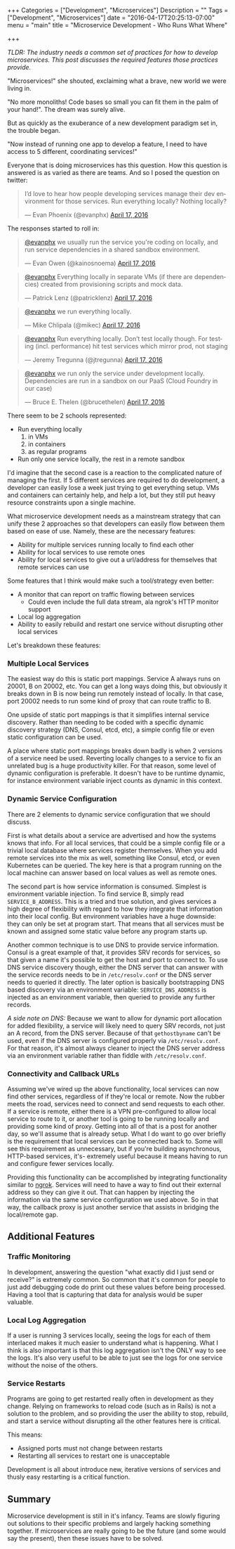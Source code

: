 +++
Categories = ["Development", "Microservices"]
Description = ""
Tags = ["Development", "Microservices"]
date = "2016-04-17T20:25:13-07:00"
menu = "main"
title = "Microservice Development - Who Runs What Where"

+++

_TLDR: The industry needs a common set of practices for how to develop microservices. This post discusses the required features those practices provide._

"Microservices!" she shouted, exclaiming what a brave, new world we were
living in.

"No more monoliths! Code bases so small you can fit them in the palm of your hand!". The dream was surely alive.

But as quickly as the exuberance of a new development paradigm set in, the
trouble began.

"Now instead of running one app to develop a feature, I need to have access to 5 different, coordinating services!"

Everyone that is doing microservices has this question. How this question is answered is as varied as there are teams. And so I posed the question on twitter:

<blockquote class="twitter-tweet" data-lang="en"><p lang="en" dir="ltr">I’d love to hear how people developing services manage their dev environment for those services. Run everything locally? Nothing locally?</p>&mdash; Evan Phoenix (@evanphx) <a href="https://twitter.com/evanphx/status/721499732665720832">April 17, 2016</a></blockquote> <script async src="//platform.twitter.com/widgets.js" charset="utf-8"></script>

The responses started to roll in:

<blockquote class="twitter-tweet" data-conversation="none" data-lang="en"><p lang="en" dir="ltr"><a href="https://twitter.com/evanphx">@evanphx</a> we usually run the service you&#39;re coding on locally, and run service dependencies in a shared sandbox environment.</p>&mdash; Evan Owen (@kainosnoema) <a href="https://twitter.com/kainosnoema/status/721501519523098624">April 17, 2016</a></blockquote>

<blockquote class="twitter-tweet" data-conversation="none" data-lang="en"><p lang="en" dir="ltr"><a href="https://twitter.com/evanphx">@evanphx</a> Everything locally in separate VMs (if there are dependencies) created from provisioning scripts and mock data.</p>&mdash; Patrick Lenz (@patricklenz) <a href="https://twitter.com/patricklenz/status/721574452677472256">April 17, 2016</a></blockquote>

<blockquote class="twitter-tweet" data-conversation="none" data-lang="en"><p lang="en" dir="ltr"><a href="https://twitter.com/evanphx">@evanphx</a> we run everything locally.</p>&mdash; Mike Chlipala (@mikec) <a href="https://twitter.com/mikec/status/721504251407519744">April 17, 2016</a></blockquote>

<blockquote class="twitter-tweet" data-conversation="none" data-lang="en"><p lang="en" dir="ltr"><a href="https://twitter.com/evanphx">@evanphx</a> Run everything locally. Don’t test locally though. For testing (incl. performance) hit test services which mirror prod, not staging</p>&mdash; Jeremy Tregunna (@jtregunna) <a href="https://twitter.com/jtregunna/status/721500756294115328">April 17, 2016</a></blockquote>

<blockquote class="twitter-tweet" data-conversation="none" data-lang="en"><p lang="en" dir="ltr"><a href="https://twitter.com/evanphx">@evanphx</a> we run only the service under development locally. Dependencies are run in a sandbox on our PaaS (Cloud Foundry in our case)</p>&mdash; Bruce E. Thelen (@brucethelen) <a href="https://twitter.com/brucethelen/status/721668455074672640">April 17, 2016</a></blockquote>

There seem to be 2 schools represented:

* Run everything locally
  1. in VMs
  1. in containers
  1. as regular programs
* Run only one service locally, the rest in a remote sandbox

I'd imagine that the second case is a reaction to the complicated nature of managing the first. If 5 different services are required to do development, a developer can easily lose a week just trying to get everything setup. VMs and containers can certainly help, and help a lot, but they still put heavy resource constraints upon a single machine.

What microservice development needs as a mainstream strategy that can unify these 2 approaches so that developers can easily flow between them based on ease of use. Namely, these are the necessary features:

* Ability for multiple services running locally to find each other
* Ability for local services to use remote ones
* Ability for local services to give out a url/address for themselves that remote services can use

Some features that I think would make such a tool/strategy even better:

* A monitor that can report on traffic flowing between services
  * Could even include the full data stream, ala ngrok's HTTP monitor support
* Local log aggregation
* Ability to easily rebuild and restart one service without disrupting other local services

Let's breakdown these features:

### Multiple Local Services

The easiest way do this is static port mappings. Service A always runs on 20001, B on 20002, etc. You can get a long ways doing this, but obviously it breaks down in B is now being run remotely instead of locally. In that case, port 20002 needs to run some kind of proxy that can route traffic to B.

One upside of static port mappings is that it simplifies internal service discovery. Rather than needing to be coded with a specific dynamic discovery strategy (DNS, Consul, etcd, etc), a simple config file or even static configuration can be used.

A place where static port mappings breaks down badly is when 2 versions of a service need be used. Reverting locally changes to a service to fix an unrelated bug is a huge productivity killer. For that reason, some level of dynamic configuration is preferable. It doesn't have to be runtime dynamic, for instance environment variable inject counts as dynamic in this context.

### Dynamic Service Configuration

There are 2 elements to dynamic service configuration that we should discuss.

First is what details about a service are advertised and how the systems knows that info. For all local services, that could be a simple config file or a trivial local database where services register themselves. When you add remote services into the mix as well, something like Consul, etcd, or even Kubernetes can be queried. The key here is that a program running on the local machine can answer based on local values as well as remote ones.

The second part is how service information is consumed. Simplest is environment variable injection. To find service B, simply read `SERVICE_B_ADDRESS`. This is a tried and true solution, and gives services a high degree of flexibility with regard to how they integrate that information into their local config. But environment variables have a huge downside: they can only be set at program start. That means that all services must be known and assigned some static value before any program starts up.

Another common technique is to use DNS to provide service information. Consul is a great example of that, it provides SRV records for services, so that given a name it's possible to get the host and port to connect to. To use DNS service discovery though, either the DNS server that can answer with the service records needs to be in `/etc/resolv.conf` or the DNS server needs to queried it directly. The later option is basically bootstrapping DNS based discovery via an environment variable: `SERVICE_DNS_ADDRESS` is injected as an environment variable, then queried to provide any further records.

_A side note on DNS:_ Because we want to allow for dynamic port allocation for added flexibility, a service will likely need to query SRV records, not just an A record, from the DNS server. Because of that `gethostbyname` can't be used, even if the DNS server is configured properly via `/etc/resolv.conf`. For that reason, it's almost always cleaner to inject the DNS server address via an environment variable rather than fiddle with `/etc/resolv.conf`.

### Connectivity and Callback URLs

Assuming we've wired up the above functionality, local services can now find other services, regardless of if they're local or remote. Now the rubber meets the road, services need to connect and send requests to each other. If a service is remote, either there is a VPN pre-configured to allow local service to route to it, or another tool is going to be running locally and providing some kind of proxy. Getting into all of that is a post for another day, so we'll assume that is already setup. What I do want to go over briefly is the requirement that local services can be connected back to. Some will see this requirement as unnecessary, but if you're building asynchronous, HTTP-based services, it's- extremely useful because it means having to run and configure fewer services locally.

Providing this functionality can be accomplished by integrating functionality similar to [ngrok](https://ngrok.com). Services will need to have a way to find out their external address so they can give it out. That can happen by injecting the information via the same service configuration we used above. So in that way, the callback proxy is just another service that assists in bridging the local/remote gap.

## Additional Features

### Traffic Monitoring

In development, answering the question "what exactly did I just send or receive?" is extremely common. So common that it's common for people to just add debugging code do print out these values before being processed. Having a tool that is capturing that data for analysis would be super valuable.

### Local Log Aggregation

If a user is running 3 services locally, seeing the logs for each of them interlaced makes it much easier to understand what is happening. What I think is also important is that this log aggregation isn't the ONLY way to see the logs. It's also very useful to be able to just see the logs for one service without the noise of the others.

### Service Restarts

Programs are going to get restarted really often in development as they change. Relying on frameworks to reload code (such as in Rails) is not a solution to the problem, and so providing the user the ability to stop, rebuild, and start a service without disrupting all the other features here is critical.

This means:

* Assigned ports must not change between restarts
* Restarting all services to restart one is unacceptable

Development is all about introduce new, iterative versions of services and thusly easy restarting is a critical function.


## Summary

Microservice development is still in it's infancy. Teams are slowly figuring out solutions to their specific problems and largely hacking something together. If microservices are really going to be the future (and some would say the present), then these issues have to be solved.

